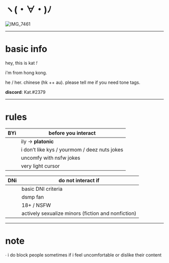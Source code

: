 # ヽ(・∀・)ﾉ	

 
![IMG_7461](https://user-images.githubusercontent.com/121400730/209555861-950da227-040f-469c-9b61-e7d8a98e5a06.GIF)


-----------------------------------------------------------


# basic info 

hey, this is kat *!*

i'm from hong kong.

he / her. chinese (hk ++ au). please tell me if you need tone tags.

**discord**: Kat.#2379

----------------------------------


# rules 


| **BYi** | **before you interact** |
| --- | ------------------- |
|     | ily → **platonic** |
|     | i don’t like kys / yourmom / deez nuts jokes |
|     | uncomfy with nsfw jokes |
|     | very light cursor |


| **DNi** | **do not interact if** |
| --- | ------------------ |
|     | basic DNI criteria |
|     | dsmp fan |
|     | 18+ / NSFW |
|     | actively sexualize minors (fiction and nonfiction) |


----------------------------------


# note

∙ i do block people sometimes if i feel uncomfortable or dislike their content
